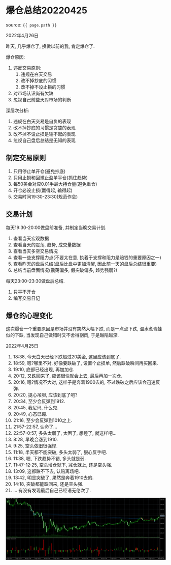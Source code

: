 # 爆仓总结20220425

source: `{{ page.path }}`

2022年4月26日

昨天, 几乎爆仓了, 换做以前的我, 肯定爆仓了.

爆仓原因: 
1. 违反交易原则:
   1. 违规在白天交易
   2. 改不掉抄底的习惯
   3. 改不掉不设止损的习惯
2. 对市场认识尚有欠缺
3. 忽视自己前些天对市场的判断

深层次分析:
1. 违规在白天交易是自负的表现
2. 改不掉抄底的习惯是贪婪的表现
3. 改不掉不设止损是输不起的表现
4. 忽视自己盘后总结是无知的表现

## 制定交易原则

1. 只用停止单开仓(避免抄底)
2. 只用止损和回撤止盈单平仓(抓住趋势)
3. 每50美金对应0.01手最大持仓量(避免重仓)
4. 开仓必设止损(赢得起, 输得起)
5. 交易时间19:30-23:30(规范作息)

## 交易计划

每天19:30-20:00做盘前准备, 并制定当晚交易计划.
1. 查看当天宏观数据
2. 查看当天的震荡, 趋势, 成交量数据
3. 查看当天多空交易情况
5. 查看一些支撑阻力点(不要太在意, 执着于支撑和阻力是赔钱的重要原因之一)
6. 查看昨天的盘后总结(盘后比盘中更加清醒, 因此前一天的盘后总结很重要)
7. 总结当前盘面情况(震荡偏多, 假突破偏多, 趋势强弱?)

每天23:00-23:30做盘后总结.
1. 只平不开仓
2. 编写交易日记

## 爆仓的心理变化

这次爆仓一个重要原因是市场并没有突然大幅下跌, 而是一点点下跌, 温水煮青蛙似的下跌, 当发现自己做错时又不舍得割肉, 于是越陷越深.

2022年4月25日

1. 18:38, 今天白天已经下跌超过20美金, 这里应该到底了.
2. 18:59, 嗯?哪里不对, 好像要跌破了, 设置个止损单, 然后跌破瞬间再买回来.
3. 19:10, 底部已经出现, 再加加仓.
4. 20:12, 又跌回来了, 应该很快就会上去, 最后再加一次仓.
5. 20:16, 嗯?情况不大对, 这样子是奔着1900去的, 不过跌破之后应该会迅速反弹. 
6. 20:20, 提心吊胆, 应该到底了吧?
7. 20:34, 至少会反弹到1912.
8. 20:45, 我尼玛, 什么鬼.
9. 20:49, 心态已蹦.
10. 21:16, 至少会反弹到1010之上.
11. 21:57-22:57, 认命了...
12. 22:57-0:57, 多头太弱了, 太困了, 想睡了, 就这样吧...
13. 8:28, 早晚会涨到1910.
14. 9:25, 空头依旧很强悍.
15. 11:18, 半天都不能突破, 多头太弱了, 狠心反手吧.
16. 11:38, 嗯, 下跌趋势不错, 多头就是弱.
17. 11:47-12:25, 空头增仓就下, 减仓就上, 还是空头强.
18. 13:09, 这都跌不下去, 认赔离场吧.
19. 13:42, 明显突破了, 果然是奔着1910去的.
20. 14:18, 突破都能跌回来, 还是空头强.
21. ... 有没有发现最后自己已经语无伦次了.

![](../../assets/images/QuotationRecord/20220425_3.png)